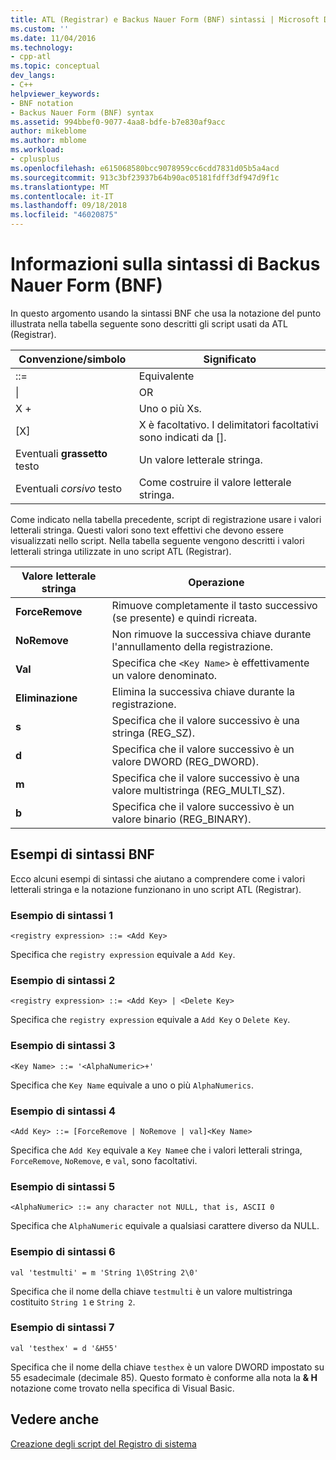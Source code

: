 ```yaml
---
title: ATL (Registrar) e Backus Nauer Form (BNF) sintassi | Microsoft Docs
ms.custom: ''
ms.date: 11/04/2016
ms.technology:
- cpp-atl
ms.topic: conceptual
dev_langs:
- C++
helpviewer_keywords:
- BNF notation
- Backus Nauer Form (BNF) syntax
ms.assetid: 994bbef0-9077-4aa8-bdfe-b7e830af9acc
author: mikeblome
ms.author: mblome
ms.workload:
- cplusplus
ms.openlocfilehash: e615068580bcc9078959cc6cdd7831d05b5a4acd
ms.sourcegitcommit: 913c3bf23937b64b90ac05181fdff3df947d9f1c
ms.translationtype: MT
ms.contentlocale: it-IT
ms.lasthandoff: 09/18/2018
ms.locfileid: "46020875"
---
```

# <a name="understanding-backus-nauer-form-bnf-syntax"></a>Informazioni sulla sintassi di Backus Nauer Form (BNF)

In questo argomento usando la sintassi BNF che usa la notazione del punto illustrata nella tabella seguente sono descritti gli script usati da ATL (Registrar).

|Convenzione/simbolo|Significato|
|------------------------|-------------|
|::=|Equivalente|
|&#124;|OR|
|X +|Uno o più Xs.|
|[X]|X è facoltativo. I delimitatori facoltativi sono indicati da \[].|
|Eventuali **grassetto** testo|Un valore letterale stringa.|
|Eventuali *corsivo* testo|Come costruire il valore letterale stringa.|

Come indicato nella tabella precedente, script di registrazione usare i valori letterali stringa. Questi valori sono text effettivi che devono essere visualizzati nello script. Nella tabella seguente vengono descritti i valori letterali stringa utilizzate in uno script ATL (Registrar).

|Valore letterale stringa|Operazione|
|--------------------|------------|
|**ForceRemove**|Rimuove completamente il tasto successivo (se presente) e quindi ricreata.|
|**NoRemove**|Non rimuove la successiva chiave durante l'annullamento della registrazione.|
|**Val**|Specifica che `<Key Name>` è effettivamente un valore denominato.|
|**Eliminazione**|Elimina la successiva chiave durante la registrazione.|
|**s**|Specifica che il valore successivo è una stringa (REG_SZ).|
|**d**|Specifica che il valore successivo è un valore DWORD (REG_DWORD).|
|**m**|Specifica che il valore successivo è una valore multistringa (REG_MULTI_SZ).|
|**b**|Specifica che il valore successivo è un valore binario (REG_BINARY).|

## <a name="bnf-syntax-examples"></a>Esempi di sintassi BNF

Ecco alcuni esempi di sintassi che aiutano a comprendere come i valori letterali stringa e la notazione funzionano in uno script ATL (Registrar).

### <a name="syntax-example-1"></a>Esempio di sintassi 1

```
<registry expression> ::= <Add Key>
```

Specifica che `registry expression` equivale a `Add Key`.

### <a name="syntax-example-2"></a>Esempio di sintassi 2

```
<registry expression> ::= <Add Key> | <Delete Key>
```

Specifica che `registry expression` equivale a `Add Key` o `Delete Key`.

### <a name="syntax-example-3"></a>Esempio di sintassi 3

```
<Key Name> ::= '<AlphaNumeric>+'
```

Specifica che `Key Name` equivale a uno o più `AlphaNumerics`.

### <a name="syntax-example-4"></a>Esempio di sintassi 4

```
<Add Key> ::= [ForceRemove | NoRemove | val]<Key Name>
```

Specifica che `Add Key` equivale a `Key Name`e che i valori letterali stringa, `ForceRemove`, `NoRemove`, e `val`, sono facoltativi.

### <a name="syntax-example-5"></a>Esempio di sintassi 5

```
<AlphaNumeric> ::= any character not NULL, that is, ASCII 0
```

Specifica che `AlphaNumeric` equivale a qualsiasi carattere diverso da NULL.

### <a name="syntax-example-6"></a>Esempio di sintassi 6

```
val 'testmulti' = m 'String 1\0String 2\0'
```

Specifica che il nome della chiave `testmulti` è un valore multistringa costituito `String 1` e `String 2`.

### <a name="syntax-example-7"></a>Esempio di sintassi 7

```
val 'testhex' = d '&H55'
```

Specifica che il nome della chiave `testhex` è un valore DWORD impostato su 55 esadecimale (decimale 85). Questo formato è conforme alla nota la **& H** notazione come trovato nella specifica di Visual Basic.

## <a name="see-also"></a>Vedere anche

[Creazione degli script del Registro di sistema](../atl/creating-registrar-scripts.md)

